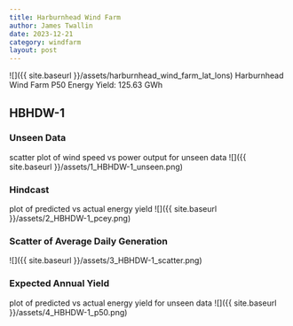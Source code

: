 ```yaml
---
title: Harburnhead Wind Farm
author: James Twallin
date: 2023-12-21
category: windfarm
layout: post
---
```

![]({{ site.baseurl }}/assets/harburnhead_wind_farm_lat_lons)
Harburnhead Wind Farm P50 Energy Yield: 125.63 GWh

HBHDW-1
-------------
### Unseen Data 
scatter plot of wind speed vs power output for unseen data
![]({{ site.baseurl }}/assets/1_HBHDW-1_unseen.png)
### Hindcast 
plot of predicted vs actual energy yield
![]({{ site.baseurl }}/assets/2_HBHDW-1_pcey.png)
### Scatter of Average Daily Generation 

![]({{ site.baseurl }}/assets/3_HBHDW-1_scatter.png)
### Expected Annual Yield 
plot of predicted vs actual energy yield for unseen data
![]({{ site.baseurl }}/assets/4_HBHDW-1_p50.png)

